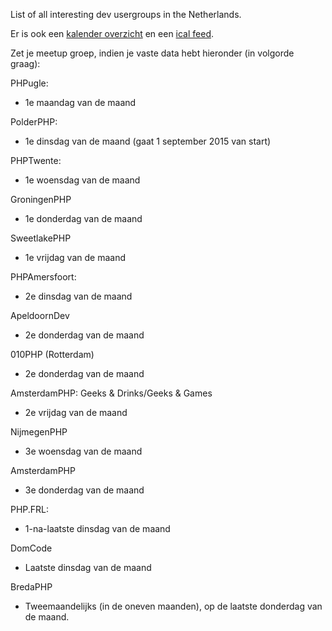 List of all interesting dev usergroups in the Netherlands.

Er is ook een [kalender overzicht](https://www.google.com/calendar/embed?src=services%40atimmer.com&ctz=Europe/Amsterdam ) en een [ical feed](https://www.google.com/calendar/ical/services%40atimmer.com/public/basic.ics).

Zet je meetup groep, indien je vaste data hebt hieronder
(in volgorde graag):
 
PHPugle:
- 1e maandag van de maand

PolderPHP:
- 1e dinsdag van de maand (gaat 1 september 2015 van start)
 
PHPTwente:
- 1e woensdag van de maand
 
GroningenPHP
- 1e donderdag van de maand
 
SweetlakePHP
- 1e vrijdag van de maand
 
PHPAmersfoort:
- 2e dinsdag van de maand
 
ApeldoornDev
- 2e donderdag van de maand
 
010PHP (Rotterdam)
- 2e donderdag van de maand
 
AmsterdamPHP: Geeks & Drinks/Geeks & Games
- 2e vrijdag van de maand
 
NijmegenPHP
- 3e woensdag van de maand
 
AmsterdamPHP
- 3e donderdag van de maand
 
PHP.FRL:
- 1-na-laatste dinsdag van de maand
 
DomCode
- Laatste dinsdag van de maand

BredaPHP
- Tweemaandelijks (in de oneven maanden), op de laatste donderdag van de maand.

